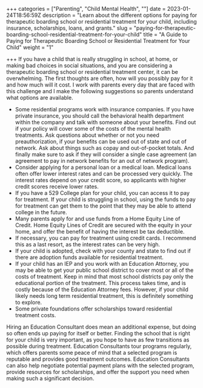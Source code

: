 +++
categories = ["Parenting", "Child Mental Health", ""]
date = 2023-01-24T18:56:59Z
description = "Learn about the different options for paying for therapeutic boarding school or residential treatment for your child, including insurance, scholarships, loans, and grants."
slug = "paying-for-therapeutic-boarding-school-residential-treatment-for-your-child"
title = "A Guide to Paying for Therapeutic Boarding School or Residential Treatment for Your Child"
weight = "1"

+++
If you have a child that is really struggling in school, at home, or making bad choices in social situations, and you are considering a therapeutic boarding school or residential treatment center, it can be overwhelming. The first thoughts are often, how will you possibly pay for it and how much will it cost. I work with parents every day that are faced with this challenge and I make the following suggestions so parents understand what options are available.

* Some residential programs work with insurance companies. If you have private insurance, you should call the behavioral health department within the company and talk with someone about your benefits. Find out if your policy will cover some of the costs of the mental health treatments. Ask questions about whether or not you need preauthorization, if your benefits can be used out of state and out of network. Ask about things such as copay and out-of-pocket totals. And finally make sure to ask if they will consider a single case agreement (an agreement to pay in network benefits for an out of network program).
* Consider applying for a personal loan or a medical loan. Medical loans often offer lower interest rates and can be processed very quickly. The interest rates depend on your credit score, so applicants with higher credit scores receive lower rates.
* If you have a 529 College plan for your child, you can access it to pay for treatment. If your child is struggling in school, using the funds to pay for treatment can get them to the point that they may be able to attend college in the future.
* Many parents apply for and use funds from a Home Equity Line of Credit. Home Equity Lines of Credit are secured with the equity in your home, and offer the benefit of having the interest be tax deductible.
* If necessary, you can pay for treatment using credit cards. I recommend this as a last resort, as the interest rates can be very high.
* If your child is adopted, check with your county and state to find out if there are adoption funds available for residential treatment.
* If your child has an IEP and you work with an Education Attorney, you may be able to get your public school district to cover most or all of the costs of treatment. Keep in mind that most school districts pay only the educational portion of the treatment. This process takes time, and is costly because of the Education Attorney fees. However, if your child likely needs long term residential treatment, this is definitely something to explore.
* Some private foundations offer scholarships toward residential treatment costs.

Hiring an Education Consultant does mean an additional expense, but doing so often ends up paying for itself or better. Finding the school that is right for your child is very important, as you hope to have as few transitions as possible during treatment. Education Consultants tour programs regularly, which offers parents some peace of mind that a selected program is reputable and provides good treatment outcomes. Education Consultants can also help negotiate potential payment plans with the selected program, provide resources for scholarships, and offer the support you need when making such a significant decision.